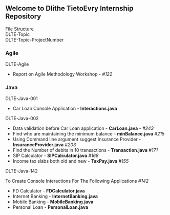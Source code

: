 <h2>Welcome to Dlithe TietoEvry Internship Repository</h2>

File Structure </br>
DLTE-Topic </br>
  DLTE-Topic-ProjectNumber
  
<h3>Agile</h3>
DLTE-Agile</br>
  <ul>
  <li>Report on Agile Methodology Workshop - <i>#122</i></li>
  </ul>

<h3>Java</h3>
DLTE-Java-001
<ul>
  <li>Car Loan Console Application - <b>Interactions.java</b> </li>
</ul>

DLTE-Java-002
<ul>
<li>Data validation before Car Loan application - <b>CarLoan.java</b> - <i>#243</i></li>
<li>Find who are maintaining the minimum balance - <b>minBalance.java</b> <i>#215</i></li>
<li>Using Command line argument suggest Insurance Provider - <b>InsuranceProvider.java</b> <i>#203</i></li>
<li>Find the Number of debits in 10 transactions - <b>Transaction.java</b> <i>#171</i></li>
<li>SIP Calculator - <b>SIPCalculator.java</b> <i>#168</i></li>
<li>Income tax slabs both old and new - <b>TaxPay.java</b> <i>#155</i></li>
</ul>

DLTE-Java-142
<p>To Create Console Interactions For The Following Applications <i>#142</i> </p>
<ul>
  <li>FD Calculator - <b>FDCalculator.java</b> </li>
  <li>Internet Banking - <b>InternetBanking.java</b> </li>
  <li>Mobile Banking - <b>MobileBanking.java</b></li>
  <li>Personal Loan - <b>PersonalLoan.java</b> </li>
</ul>
